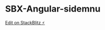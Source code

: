 # SBX-Angular-sidemnu

[Edit on StackBlitz ⚡️](https://stackblitz.com/edit/bootstrap-app-layout-mhtayi)